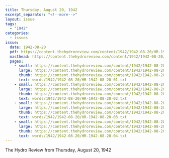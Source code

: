 ```yaml
---
title: Thursday, August 20, 1942
excerpt_separator: "<!--more-->"
layout: issue
tags:
  - "1942"
categories:
  - issues
issue:
  date: 1942-08-20
  pdf: https://content.thehydroreview.com/content/1942/1942-08-20/HR-1942-08-20.pdf
  masthead: https://content.thehydroreview.com/content/1942/1942-08-20/masthead/HR-1942-08-20.jpg
  pages:
    - small: https://content.thehydroreview.com/content/1942/1942-08-20/small/HR-1942-08-20-01.jpg
      large: https://content.thehydroreview.com/content/1942/1942-08-20/large/HR-1942-08-20-01.jpg
      thumb: https://content.thehydroreview.com/content/1942/1942-08-20/thumbnails/HR-1942-08-20-01.jpg
      text: words/1942/1942-08-20/HR-1942-08-20-01.txt
    - small: https://content.thehydroreview.com/content/1942/1942-08-20/small/HR-1942-08-20-02.jpg
      large: https://content.thehydroreview.com/content/1942/1942-08-20/large/HR-1942-08-20-02.jpg
      thumb: https://content.thehydroreview.com/content/1942/1942-08-20/thumbnails/HR-1942-08-20-02.jpg
      text: words/1942/1942-08-20/HR-1942-08-20-02.txt
    - small: https://content.thehydroreview.com/content/1942/1942-08-20/small/HR-1942-08-20-03.jpg
      large: https://content.thehydroreview.com/content/1942/1942-08-20/large/HR-1942-08-20-03.jpg
      thumb: https://content.thehydroreview.com/content/1942/1942-08-20/thumbnails/HR-1942-08-20-03.jpg
      text: words/1942/1942-08-20/HR-1942-08-20-03.txt
    - small: https://content.thehydroreview.com/content/1942/1942-08-20/small/HR-1942-08-20-04.jpg
      large: https://content.thehydroreview.com/content/1942/1942-08-20/large/HR-1942-08-20-04.jpg
      thumb: https://content.thehydroreview.com/content/1942/1942-08-20/thumbnails/HR-1942-08-20-04.jpg
      text: words/1942/1942-08-20/HR-1942-08-20-04.txt
---
```


The Hydro Review from Thursday, August 20, 1942

<!--more-->

